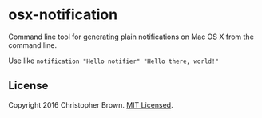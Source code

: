 # osx-notification

Command line tool for generating plain notifications on Mac OS X from the command line.

Use like `notification "Hello notifier" "Hello there, world!"`


## License

Copyright 2016 Christopher Brown. [MIT Licensed](https://chbrown.github.io/licenses/MIT/#2016).
